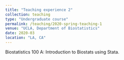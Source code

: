 ```yaml
---
title: "Teaching experience 2"
collection: teaching
type: "Undergraduate course"
permalink: /teaching/2020-spring-teaching-1
venue: "UCLA, Department of Biostatistics"
date: 2020-03
location: "LA, CA"
---
```


Biostatistics 100 A: Introduction to Biostats using Stata.
